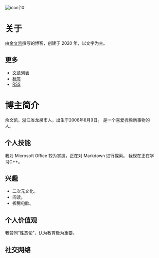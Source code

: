 ![icon|10](https://s3.ax1x.com/2020/12/06/DXkCfP.jpg)
# 关于
由[余文凯](https://imwky.github.io/#/0/2)撰写的博客，创建于 2020 年，以文字为主。
<!-- .slide vertical=true -->
## 更多
- [文章列表](https://imwky.github.io/articles/)
- [标签](https://imwky.github.io/tags/)
- [RSS](https://imwky.github.io/feed.xml)
<!-- .slide vertical=true -->
# 博主简介
余文凯，浙江省龙泉市人，出生于2008年8月9日。
是一个喜爱折腾新事物的人。
<!-- .slide vertical=true -->

## 个人技能
我对 Microsoft Office 较为掌握，正在对 Markdown 进行探索。
我现在正在学习C++。
<!-- .slide vertical=true -->

## 兴趣
 - 二次元文化。
 - 阅读。
 - 折腾电脑。
<!-- .slide vertical=true -->

## 个人价值观
我赞同“性恶论”，认为教育极为重要。
<!-- .slide vertical=true -->

## 社交网络
  <a href="mailto:mickey5618@outlook.com">
    <i class="fas fa-envelope"></i>
  </a>
  <a href="https://github.com/iaknew">
    <i class="fab fa-github"></i>
  </a>
  <a href="https://weibo.com/yuxiaokai5618">
    <i class="fab fa-weibo"></i>
  </a>
  <a href="http://wpa.qq.com/msgrd?v=3&uin=3498735386&site=qq&menu=yes">
    <i class="fab fa-qq"></i>
